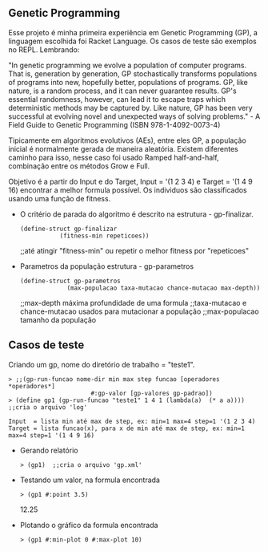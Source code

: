 Genetic Programming
-----------------

Esse projeto é minha primeira experiência em Genetic Programming (GP), a linguagem escolhida foi Racket Language. Os casos de teste são exemplos no REPL. Lembrando:

"In genetic programming we evolve a population of computer programs. That is, generation by generation, GP stochastically transforms populations of programs into new, hopefully better, populations of programs. GP, like nature, is a random process, and it can never guarantee results. GP's essential randomness, however, can lead it to escape traps which deterministic methods may be captured by. Like nature, GP has been very successful at evolving novel and unexpected ways of solving problems." - A Field Guide to Genetic Programming (ISBN 978-1-4092-0073-4)

Tipicamente em algoritmos evolutivos (AEs), entre eles GP, a população inicial é normalmente gerada de maneira aleatória. Existem diferentes caminho para isso, nesse caso foi usado Ramped half-and-half, combinação entre os métodos Grow e Full.

Objetivo é a partir do Input e do Target, Input = '(1 2 3 4) e Target = '(1 4 9 16) encontrar a melhor formula possível. Os individuos são classificados usando uma função de fitness. 

* O critério de parada do algoritmo é descrito na estrutura - gp-finalizar.

      (define-struct gp-finalizar
      		     (fitness-min repeticoes))
    ;;até atingir "fitness-min" ou repetir o melhor fitness por "repeticoes"

* Parametros da população estrutura - gp-parametros

      (define-struct gp-parametros
      		       (max-populacao taxa-mutacao chance-mutacao max-depth))
    ;;max-depth máxima profundidade de uma formula
    ;;taxa-mutacao e chance-mutacao usados para mutacionar a população
    ;;max-populacao tamanho da população

Casos de teste
-------------

Criando um gp, nome do diretório de trabalho = "teste1".

	> ;;(gp-run-funcao nome-dir min max step funcao [operadores *operadores*]
	                       #:gp-valor [gp-valores gp-padrao])
	> (define gp1 (gp-run-funcao "teste1" 1 4 1 (lambda(a)  (* a a)))) ;;cria o arquivo 'log'

	Input  = lista min até max de step, ex: min=1 max=4 step=1 '(1 2 3 4)
	Target = lista funcao(x), para x de min até max de step, ex: min=1 max=4 step=1 '(1 4 9 16)

* Gerando relatório
  	  
	  > (gp1)  ;;cria o arquivo 'gp.xml'

* Testando um valor, na formula encontrada

  	  > (gp1 #:point 3.5)
	12.25

* Plotando o gráfico da formula encontrada

  	  > (gp1 #:min-plot 0 #:max-plot 10)